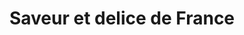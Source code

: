 ---
title: "Saveur et delice de France"
url: /orange/saveur-et-delice-de-france/
shop: boucherie
---